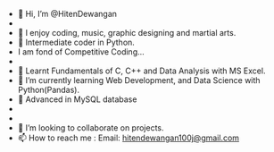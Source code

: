 - 👋 Hi, I’m @HitenDewangan
- 
- 👀 I enjoy coding, music, graphic designing and martial arts.
- 🧩 Intermediate coder in Python.
- I am fond of Competitive Coding...
- 
- 🪸 Learnt Fundamentals of C, C++ and Data Analysis with MS Excel.
- 🌱 I’m currently learning Web Development, and Data Science with Python(Pandas).
- 🐬 Advanced in MySQL database 
- 
- 
- 💞️ I’m looking to collaborate on projects.
- 📫 How to reach me : Email: hitendewangan100j@gmail.com


<!---
HitenDewangan/HitenDewangan is a ✨ special ✨ repository because its `README.md` (this file) appears on your GitHub profile.
You can click the Preview link to take a look at your changes.
--->
